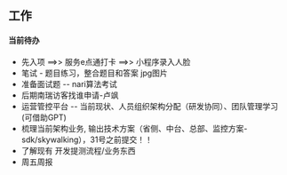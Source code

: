 ## 工作



#### 当前待办

- 先入项 ==>> 服务e点通打卡 ==>> 小程序录入人脸
- 笔试 - 题目练习，整合题目和答案 jpg图片
- 准备面试题 -- nari算法考试
- 后期南瑞访客找谁申请-卢飒
- 运营管控平台 -- 当前现状、人员组织架构分配（研发协同）、团队管理学习(可借助GPT)
- 梳理当前架构业务, 输出技术方案（省侧、中台、总部、监控方案-sdk/skywalking），31号之前提交！！
- 了解现有 开发提测流程/业务东西
- 周五周报

